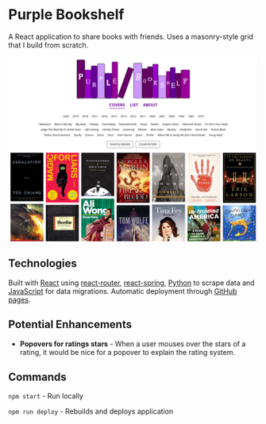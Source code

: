 # Purple Bookshelf

A React application to share books with friends. Uses a masonry-style grid that I build from scratch.

[![Screenshot of The Purple Bookshelf](https://github.com/TylerAuer/bookshelf/blob/master/site-snapshot.png)](https://books.tylerauer.com)

## Technologies

Built with [React](https://reactjs.org/) using [react-router](https://reactrouter.com/web/guides/quick-start), [react-spring](https://www.react-spring.io/), [Python](https://www.python.org/) to scrape data and [JavaScript](https://developer.mozilla.org/en-US/docs/Web/JavaScript) for data migrations. Automatic deployment through [GitHub pages](https://pages.github.com/).

## Potential Enhancements

- **Popovers for ratings stars** - When a user mouses over the stars of a rating, it would be nice for a popover to explain the rating system.

## Commands
`npm start` - Run locally

`npm run deploy` - Rebuilds and deploys application
